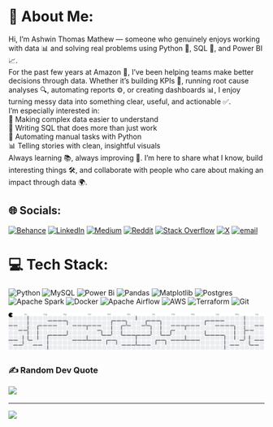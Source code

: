 # 💫 About Me:
Hi, I’m Ashwin Thomas Mathew — someone who genuinely enjoys working with data 📊 and solving real problems using Python 🐍, SQL 🧮, and Power BI 📈.<br>For the past few years at Amazon 🏢, I’ve been helping teams make better decisions through data. Whether it’s building KPIs 🎯, running root cause analyses 🔍, automating reports ⚙️, or creating dashboards 📊, I enjoy turning messy data into something clear, useful, and actionable ✅.<br>I’m especially interested in:<br>🧠 Making complex data easier to understand<br>🧾 Writing SQL that does more than just work<br>🤖 Automating manual tasks with Python<br>📊 Telling stories with clean, insightful visuals<br>Always learning 📚, always improving 🔧. I’m here to share what I know, build interesting things 🛠️, and collaborate with people who care about making an impact through data 🌍.


## 🌐 Socials:
[![Behance](https://img.shields.io/badge/Behance-1769ff?logo=behance&logoColor=white)](https://behance.net/https://www.behance.net/ashwinthomas9) [![LinkedIn](https://img.shields.io/badge/LinkedIn-%230077B5.svg?logo=linkedin&logoColor=white)](https://linkedin.com/in/https://www.linkedin.com/in/ashwinthomasm/) [![Medium](https://img.shields.io/badge/Medium-12100E?logo=medium&logoColor=white)](https://medium.com/@https://medium.com/@ashwinthomasmathew99) [![Reddit](https://img.shields.io/badge/Reddit-%23FF4500.svg?logo=Reddit&logoColor=white)](https://reddit.com/user/https://www.reddit.com/user/Emergency-Future2151/) [![Stack Overflow](https://img.shields.io/badge/-Stackoverflow-FE7A16?logo=stack-overflow&logoColor=white)](https://stackoverflow.com/users/30773642) [![X](https://img.shields.io/badge/X-black.svg?logo=X&logoColor=white)](https://x.com/https://x.com/Anonymousguy4u) [![email](https://img.shields.io/badge/Email-D14836?logo=gmail&logoColor=white)](mailto:ashwinthomasmathew99@gmail.com) 

# 💻 Tech Stack:
![Python](https://img.shields.io/badge/python-3670A0?style=for-the-badge&logo=python&logoColor=ffdd54) ![MySQL](https://img.shields.io/badge/mysql-4479A1.svg?style=for-the-badge&logo=mysql&logoColor=white) ![Power Bi](https://img.shields.io/badge/power_bi-F2C811?style=for-the-badge&logo=powerbi&logoColor=black) ![Pandas](https://img.shields.io/badge/pandas-%23150458.svg?style=for-the-badge&logo=pandas&logoColor=white) ![Matplotlib](https://img.shields.io/badge/Matplotlib-%23ffffff.svg?style=for-the-badge&logo=Matplotlib&logoColor=black) ![Postgres](https://img.shields.io/badge/postgres-%23316192.svg?style=for-the-badge&logo=postgresql&logoColor=white) ![Apache Spark](https://img.shields.io/badge/Apache%20Spark-FDEE21?style=for-the-badge&logo=apachespark&logoColor=black) ![Docker](https://img.shields.io/badge/docker-%230db7ed.svg?style=for-the-badge&logo=docker&logoColor=white) ![Apache Airflow](https://img.shields.io/badge/Apache%20Airflow-017CEE?style=for-the-badge&logo=Apache%20Airflow&logoColor=white) ![AWS](https://img.shields.io/badge/AWS-%23FF9900.svg?style=for-the-badge&logo=amazon-aws&logoColor=white) ![Terraform](https://img.shields.io/badge/terraform-%235835CC.svg?style=for-the-badge&logo=terraform&logoColor=white) ![Git](https://img.shields.io/badge/git-%23F05033.svg?style=for-the-badge&logo=git&logoColor=white)

<picture>
  <source media="(prefers-color-scheme: dark)" srcset="https://raw.githubusercontent.com/ashwinthomasmathew/ashwinthomasmathew/output/pacman-contribution-graph-dark.svg">
  <source media="(prefers-color-scheme: light)" srcset="https://raw.githubusercontent.com/ashwinthomasmathew/ashwinthomasmathew/output/pacman-contribution-graph.svg">
  <img alt="Pac‑Man contribution graph" src="https://raw.githubusercontent.com/ashwinthomasmathew/ashwinthomasmathew/output/pacman-contribution-graph.svg">
</picture>



<!--
# 📊 GitHub Stats:
![](https://github-readme-stats.vercel.app/api?username=ashwinthomasmathew&theme=dark&hide_border=false&include_all_commits=false&count_private=false)<br/>
![](https://nirzak-streak-stats.vercel.app/?user=ashwinthomasmathew&theme=dark&hide_border=false)<br/>
![](https://github-readme-stats.vercel.app/api/top-langs/?username=ashwinthomasmathew&theme=dark&hide_border=false&include_all_commits=false&count_private=false&layout=compact)
-->

### ✍️ Random Dev Quote
![](https://quotes-github-readme.vercel.app/api?type=horizontal&theme=radical)

---
[![](https://visitcount.itsvg.in/api?id=ashwinthomasmathew&icon=0&color=0)](https://visitcount.itsvg.in)

